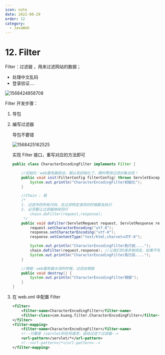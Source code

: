 ```yaml
---
icon: note
date: 2022-08-29
order: 12
category:
  - JavaWeb
---
```


# 12. Filter

Filter：过滤器 ，用来过滤网站的数据；

- 处理中文乱码
- 登录验证….

![1568424858708](https://gcore.jsdelivr.net/gh/SurplusFate/guide_img@main/img/202208291211519.png)

Filter 开发步骤：

1. 导包

2. 编写过滤器

   导包不要错

   ![1568425162525](https://gcore.jsdelivr.net/gh/SurplusFate/guide_img@main/img/202208291212506.png)

   实现 Filter 接口，重写对应的方法即可

   ```java
   public class CharacterEncodingFilter implements Filter {

       //初始化：web服务器启动，就以及初始化了，随时等待过滤对象出现！
       public void init(FilterConfig filterConfig) throws ServletException {
           System.out.println("CharacterEncodingFilter初始化");
       }

       //Chain : 链
       /*
       1. 过滤中的所有代码，在过滤特定请求的时候都会执行
       2. 必须要让过滤器继续同行
           chain.doFilter(request,response);
        */
       public void doFilter(ServletRequest request, ServletResponse response, FilterChain chain) throws IOException, ServletException {
           request.setCharacterEncoding("utf-8");
           response.setCharacterEncoding("utf-8");
           response.setContentType("text/html;charset=UTF-8");

           System.out.println("CharacterEncodingFilter执行前....");
           chain.doFilter(request,response); //让我们的请求继续走，如果不写，程序到这里就被拦截停止！
           System.out.println("CharacterEncodingFilter执行后....");
       }

       //销毁：web服务器关闭的时候，过滤会销毁
       public void destroy() {
           System.out.println("CharacterEncodingFilter销毁");
       }
   }
   ```

3. 在 web.xml 中配置 Filter

   ```xml
   <filter>
       <filter-name>CharacterEncodingFilter</filter-name>
       <filter-class>com.kuang.filter.CharacterEncodingFilter</filter-class>
   </filter>
   <filter-mapping>
       <filter-name>CharacterEncodingFilter</filter-name>
       <!--只要是 /servlet的任何请求，会经过这个过滤器-->
       <url-pattern>/servlet/*</url-pattern>
       <!--<url-pattern>/*</url-pattern>-->
   </filter-mapping>
   ```
